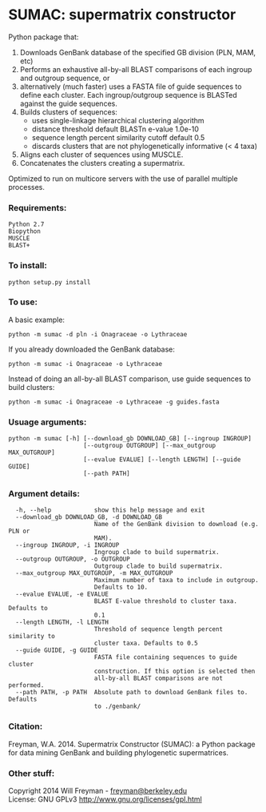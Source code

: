 
# SUMAC: supermatrix constructor


Python package that:   

1. Downloads GenBank database of the specified GB division (PLN, MAM, etc)  
2. Performs an exhaustive all-by-all BLAST comparisons of each ingroup and outgroup sequence, or  
3. alternatively (much faster) uses a FASTA file of guide sequences to define each cluster. 
Each ingroup/outgroup sequence is BLASTed against the guide sequences.  
4. Builds clusters of sequences:  
    - uses single-linkage hierarchical clustering algorithm  
    - distance threshold default BLASTn e-value 1.0e-10  
    - sequence length percent similarity cutoff default 0.5  
    - discards clusters that are not phylogenetically informative (< 4 taxa)  
5. Aligns each cluster of sequences using MUSCLE.  
6. Concatenates the clusters creating a supermatrix.  

Optimized to run on multicore servers with the use of parallel multiple processes.

### Requirements:

    Python 2.7
    Biopython
    MUSCLE
    BLAST+

### To install: 

    python setup.py install

### To use:

A basic example:

    python -m sumac -d pln -i Onagraceae -o Lythraceae

If you already downloaded the GenBank database:

    python -m sumac -i Onagraceae -o Lythraceae

Instead of doing an all-by-all BLAST comparison, use guide sequences to build clusters:

    python -m sumac -i Onagraceae -o Lythraceae -g guides.fasta

### Usuage arguments:

    python -m sumac [-h] [--download_gb DOWNLOAD_GB] [--ingroup INGROUP]
                         [--outgroup OUTGROUP] [--max_outgroup MAX_OUTGROUP]
                         [--evalue EVALUE] [--length LENGTH] [--guide GUIDE]
                         [--path PATH]

### Argument details:

      -h, --help            show this help message and exit
      --download_gb DOWNLOAD_GB, -d DOWNLOAD_GB
                            Name of the GenBank division to download (e.g. PLN or
                            MAM).
      --ingroup INGROUP, -i INGROUP
                            Ingroup clade to build supermatrix.
      --outgroup OUTGROUP, -o OUTGROUP
                            Outgroup clade to build supermatrix.
      --max_outgroup MAX_OUTGROUP, -m MAX_OUTGROUP
                            Maximum number of taxa to include in outgroup.
                            Defaults to 10.
      --evalue EVALUE, -e EVALUE
                            BLAST E-value threshold to cluster taxa. Defaults to
                            0.1
      --length LENGTH, -l LENGTH
                            Threshold of sequence length percent similarity to
                            cluster taxa. Defaults to 0.5
      --guide GUIDE, -g GUIDE
                            FASTA file containing sequences to guide cluster
                            construction. If this option is selected then
                            all-by-all BLAST comparisons are not performed.
      --path PATH, -p PATH  Absolute path to download GenBank files to. Defaults
                            to ./genbank/

### Citation:

Freyman, W.A. 2014. Supermatrix Constructor (SUMAC): a Python package for data mining GenBank and building phylogenetic supermatrices.

### Other stuff:

Copyright 2014 Will Freyman - freyman@berkeley.edu  
License: GNU GPLv3 http://www.gnu.org/licenses/gpl.html
